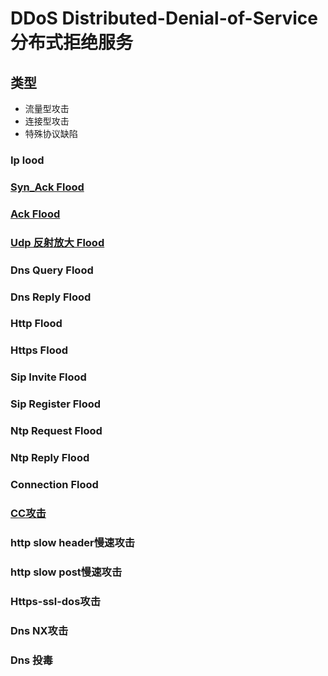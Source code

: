 # DDoS Distributed-Denial-of-Service 分布式拒绝服务

## 类型

- 流量型攻击  
- 连接型攻击  
- 特殊协议缺陷  

### Ip lood

### [Syn_Ack Flood](ddos-syn-ackflood.md)

### [Ack Flood](ddos-ackflood.md)

### [Udp 反射放大 Flood](ddos-udpflood.md)

### Dns Query Flood

### Dns Reply Flood

### Http Flood

### Https Flood

### Sip Invite Flood

### Sip Register Flood

### Ntp Request Flood

### Ntp Reply Flood

### Connection Flood

### [CC攻击](ddos-cc.md)

### http slow header慢速攻击

### http slow post慢速攻击

### Https-ssl-dos攻击

### Dns NX攻击

### Dns 投毒
